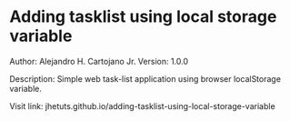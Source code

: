 # Adding tasklist using local storage variable
Author: Alejandro H. Cartojano Jr.
Version: 1.0.0

Description:
Simple web task-list application using browser localStorage variable.


Visit link: jhetuts.github.io/adding-tasklist-using-local-storage-variable
